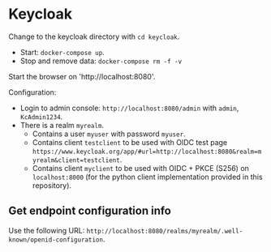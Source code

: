 # Keycloak

Change to the keycloak directory with `cd keycloak`.
* Start: `docker-compose up`.
* Stop and remove data: `docker-compose rm -f -v`

Start the browser on 'http://localhost:8080'.

Configuration:
* Login to admin console: `http://localhost:8080/admin` with `admin`, `KcAdmin1234`.
* There is a realm `myrealm`.
  * Contains a user `myuser` with password `myuser`. 
  * Contains client `testclient` to be used with OIDC test page `https://www.keycloak.org/app/#url=http://localhost:8080&realm=myrealm&client=testclient`.
  * Contains client `myclient` to be used with OIDC + PKCE (S256) on `localhost:8000` (for the python client implementation provided in this repository).

## Get endpoint configuration info

Use the following URL: `http://localhost:8080/realms/myrealm/.well-known/openid-configuration`.
